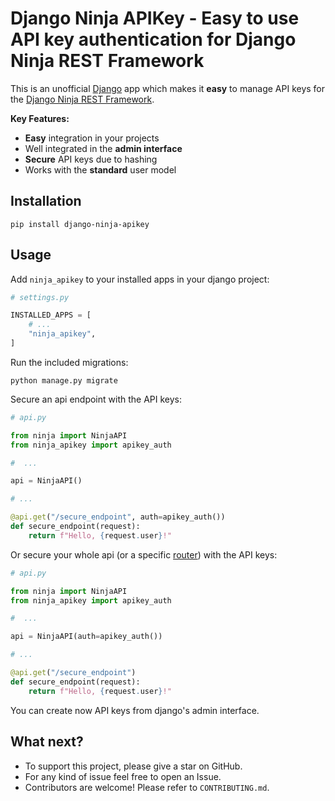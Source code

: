 # Django Ninja APIKey - Easy to use API key authentication for Django Ninja REST Framework
This is an unofficial [Django](https://github.com/django/django) app which makes it **easy** to manage API keys for the [Django Ninja REST Framework](https://github.com/vitalik/django-ninja).

**Key Features:**
- **Easy** integration in your projects
- Well integrated in the **admin interface**
- **Secure** API keys due to hashing 
- Works with the **standard** user model

## Installation

```
pip install django-ninja-apikey
```

## Usage
Add `ninja_apikey` to your installed apps in your django project:
```Python
# settings.py

INSTALLED_APPS = [
    # ...
    "ninja_apikey",
]
```
Run the included migrations:
```
python manage.py migrate
```
Secure an api endpoint with the API keys:
```Python
# api.py

from ninja import NinjaAPI
from ninja_apikey import apikey_auth

#  ...

api = NinjaAPI()

# ...

@api.get("/secure_endpoint", auth=apikey_auth())
def secure_endpoint(request):
    return f"Hello, {request.user}!" 
```
Or secure your whole api (or a specific [router](https://django-ninja.rest-framework.com/tutorial/routers/)) with the API keys:
```Python
# api.py

from ninja import NinjaAPI
from ninja_apikey import apikey_auth

#  ...

api = NinjaAPI(auth=apikey_auth())

# ...

@api.get("/secure_endpoint")
def secure_endpoint(request):
    return f"Hello, {request.user}!" 
```
You can create now API keys from django's admin interface.

## What next?
- To support this project, please give a star on GitHub.
- For any kind of issue feel free to open an Issue.
- Contributors are welcome! Please refer to `CONTRIBUTING.md`.